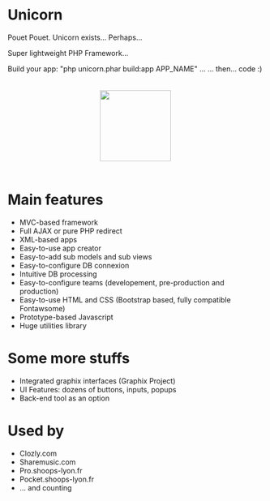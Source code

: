 # Unicorn
Pouet Pouet. Unicorn exists... Perhaps...

Super lightweight PHP Framework...

Build your app: "php unicorn.phar build:app APP_NAME" ...
... then... code :)

<style>
  img {
    display: block !important; margin: 0 auto !important; padding: 20px !important
  }
</style>
<img src="https://cloud.githubusercontent.com/assets/22191431/18515869/1dc87f32-7a97-11e6-9a20-42d4e9067380.png" width="140">

# Main features
- MVC-based framework
- Full AJAX or pure PHP redirect
- XML-based apps
- Easy-to-use app creator
- Easy-to-add sub models and sub views
- Easy-to-configure DB connexion
- Intuitive DB processing
- Easy-to-configure teams (developement, pre-production and production)
- Easy-to-use HTML and CSS (Bootstrap based, fully compatible Fontawsome)
- Prototype-based Javascript
- Huge utilities library

# Some more stuffs
- Integrated graphix interfaces (Graphix Project)
- UI Features: dozens of buttons, inputs, popups
- Back-end tool as an option

# Used by
- Clozly.com
- Sharemusic.com
- Pro.shoops-lyon.fr
- Pocket.shoops-lyon.fr
- ... and counting
